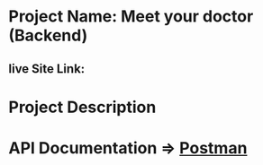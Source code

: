 # Project Name: Meet your doctor (Backend)

## live Site Link:

# Project Description

# API Documentation => [Postman]()
